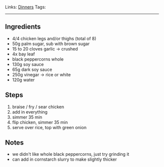 Links: [Dinners](Dinners.md)
Tags: 

---

## Ingredients
- 4/4 chicken legs and/or thighs (total of 8)
- 50g palm sugar, sub with brown sugar
- 15 to 20 cloves garlic -> crushed
- 4x bay leaf
- black peppercorns whole
- 130g soy sauce 
- 65g dark soy sauce
- 250g vinegar -> rice or white
- 120g water
## Steps
1. braise / fry / sear chicken
2. add in everything
3. simmer 35 min
4. flip chicken, simmer 35 min
5. serve over rice, top with green onion
## Notes
- we didn't like whole black peppercorns, just try grinding it
- can add in cornstarch slurry to make slightly thicker